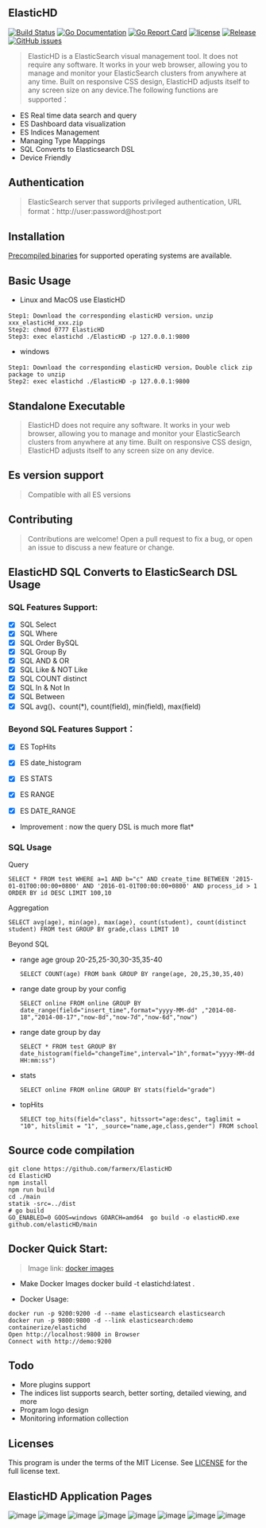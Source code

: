 ElasticHD
-----------
[![Build Status](https://travis-ci.org/farmerx/ElasticHD.svg?branch=master)](https://travis-ci.org/farmerx/ElasticHD)
[![Go Documentation](http://img.shields.io/badge/go-documentation-blue.svg?style=flat-square)](https://godoc.org/github.com/farmerx/ElasticHD/main)
[![Go Report Card](https://goreportcard.com/badge/github.com/Luxurioust/aurora)](https://goreportcard.com/report/github.com/farmerx/elasticHD/main)
[![license](https://img.shields.io/github/license/mashape/apistatus.svg?maxAge=2592000)](https://github.com/farmerx/elasticHD/blob/master/LICENSE)
[![Release](https://img.shields.io/github/release/elasticHD/elasticHD.svg?label=Release)](https://github.com/farmerx/elasticHD/releases/latest)
[![GitHub issues](https://img.shields.io/github/issues/farmerx/ElasticHD.svg)](https://github.com/farmerx/ElasticHD/issues)
> ElasticHD is a ElasticSearch visual management tool. It does not require any software. It works in your web browser, allowing you to manage and monitor your ElasticSearch clusters from anywhere at any time. Built on responsive CSS design, ElasticHD adjusts itself to any screen size on any device.The following functions are supported：
 * ES Real time data search and query
 * ES Dashboard data visualization
 * ES Indices Management
 * Managing Type Mappings
 * SQL Converts to Elasticsearch DSL
 * Device Friendly
 
## Authentication
> ElasticSearch server that supports privileged authentication, URL format：http://user:password@host:port

## Installation

[Precompiled binaries](https://github.com/farmerx/elasticHD/releases) for supported operating systems are available.

## Basic Usage

 * Linux and MacOS use ElasticHD 
 ```
 Step1: Download the corresponding elasticHD version，unzip xxx_elasticHd_xxx.zip
 Step2: chmod 0777 ElasticHD
 Step3: exec elastichd ./ElasticHD -p 127.0.0.1:9800 
 ```
 * windows
 ```
 Step1: Download the corresponding elasticHD version，Double click zip package to unzip
 Step2: exec elastichd ./ElasticHD -p 127.0.0.1:9800 
 ```
 
## Standalone Executable 

> ElasticHD does not require any software. It works in your web browser, allowing you to manage and monitor your ElasticSearch clusters from anywhere at any time. Built on responsive CSS design, ElasticHD adjusts itself to any screen size on any device.

## Es version support

> Compatible with all ES versions

## Contributing

> Contributions are welcome! Open a pull request to fix a bug, or open an issue to discuss a new feature or change.

## ElasticHD SQL Converts to ElasticSearch DSL Usage

### SQL Features Support:

- [x] SQL Select
- [x] SQL Where
- [x] SQL Order BySQL
- [x] SQL Group By
- [x] SQL AND & OR
- [x] SQL Like & NOT Like
- [x] SQL COUNT distinct
- [x] SQL In & Not In
- [x] SQL Between
- [x] SQL avg()、count(*), count(field), min(field), max(field)

### Beyond SQL Features Support：

- [x] ES TopHits
- [x] ES date_histogram
- [x] ES STATS
- [x] ES RANGE
- [x] ES DATE_RANGE



* Improvement : now the query DSL is much more flat*


### SQL Usage

Query
```
SELECT * FROM test WHERE a=1 AND b="c" AND create_time BETWEEN '2015-01-01T00:00:00+0800' AND '2016-01-01T00:00:00+0800' AND process_id > 1 ORDER BY id DESC LIMIT 100,10
```
Aggregation
```
SELECT avg(age), min(age), max(age), count(student), count(distinct student) FROM test GROUP BY grade,class LIMIT 10
```
Beyond SQL
 * range age group 20-25,25-30,30-35,35-40
 
	```
	SELECT COUNT(age) FROM bank GROUP BY range(age, 20,25,30,35,40)
	```
 * range date group by your config
 
 	```
	SELECT online FROM online GROUP BY date_range(field="insert_time",format="yyyy-MM-dd" ,"2014-08-18","2014-08-17","now-8d","now-7d","now-6d","now")
	```
 * range date group by day

	```
	SELECT * FROM test GROUP BY date_histogram(field="changeTime",interval="1h",format="yyyy-MM-dd HH:mm:ss")
	```
 * stats
 	```
	SELECT online FROM online GROUP BY stats(field="grade")
	```
 * topHits
 	```
	SELECT top_hits(field="class", hitssort="age:desc", taglimit = "10", hitslimit = "1", _source="name,age,class,gender") FROM school
	```


## Source code compilation

```
git clone https://github.com/farmerx/ElasticHD
cd ElasticHD
npm install
npm run build
cd ./main
statik -src=../dist
# go build
GO_ENABLED=0 GOOS=windows GOARCH=amd64  go build -o elasticHD.exe github.com/elasticHD/main
```

## Docker Quick Start:

> Image link: [docker images](https://hub.docker.com/r/containerize/elastichd/)

* Make Docker Images
docker build -t elastichd:latest .

* Docker Usage:

```
docker run -p 9200:9200 -d --name elasticsearch elasticsearch
docker run -p 9800:9800 -d --link elasticsearch:demo containerize/elastichd
Open http://localhost:9800 in Browser
Connect with http://demo:9200

```


## Todo
* More plugins support
* The indices list supports search, better sorting, detailed viewing, and more
* Program logo design
* Monitoring information collection

## Licenses

This program is under the terms of the MIT License. See [LICENSE](https://github.com/farmerx/elasticHD/blob/master/LICENSE) for the full license text.

## ElasticHD Application Pages
![image](https://github.com/farmerx/ElasticHD/blob/master/Elastic%20HD%20Dashboard.png)
![image](https://github.com/farmerx/ElasticHD/blob/master/Elastic%20HD%20Dashboard%20(1).png)
![image](https://github.com/farmerx/ElasticHD/blob/master/Elastic%20HD%20Dashboard%20(2).png)
![image](https://github.com/farmerx/ElasticHD/blob/master/Elastic%20HD%20Dashboard%20(3).png)
![image](https://github.com/farmerx/ElasticHD/blob/master/Elastic%20HD%20Dashboard%20(4).png)
![image](https://github.com/farmerx/ElasticHD/blob/master/Elastic%20HD%20Dashboard%20(5).png)
![image](https://github.com/farmerx/ElasticHD/blob/master/Elastic%20HD%20Dashboard%20(6).png)
![image](https://github.com/farmerx/ElasticHD/blob/master/Elastic%20HD%20Dashboard%20(7).png)

